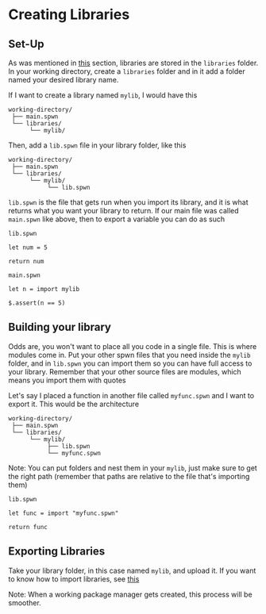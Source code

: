 # Creating Libraries

## Set-Up

As was mentioned in [this](/triggerlanguage/6libraries.md#installing-new-libraries) section, libraries are stored in the `libraries` folder. In your working directory, create a `libraries` folder and in it add a folder named your desired library name. 

If I want to create a library named `mylib`, I would have this

```
working-directory/
 ├── main.spwn
 └── libraries/
      └── mylib/
```

Then, add a `lib.spwn` file in your library folder, like this

```
working-directory/
 ├── main.spwn
 └── libraries/
      └── mylib/
           └── lib.spwn
```

`lib.spwn` is the file that gets run when you import its library, and it is what returns what you want your library to return. If our main file was called `main.spwn` like above, then to export a variable you can do as such

`lib.spwn`

```spwn
let num = 5

return num
```

`main.spwn`

```spwn
let n = import mylib

$.assert(n == 5)
```

## Building your library

Odds are, you won't want to place all you code in a single file. This is where modules come in. Put your other spwn files that you need inside the `mylib` folder, and in `lib.spwn` you can import them so you can have full access to your library. Remember that your other source files are modules, which means you import them with quotes

Let's say I placed a function in another file called `myfunc.spwn` and I want to export it. This would be the architecture

```
working-directory/
 ├── main.spwn
 └── libraries/
      └── mylib/
           ├── lib.spwn
           └── myfunc.spwn
```

Note: You can put folders and nest them in your `mylib`, just make sure to get the right path (remember that paths are relative to the file that's importing them) 

`lib.spwn`

```
let func = import "myfunc.spwn"

return func
```

## Exporting Libraries

Take your library folder, in this case named `mylib`, and upload it. If you want to know how to import libraries, see [this](/triggerlanguage/6libraries.md)

Note: When a working package manager gets created, this process will be smoother.

